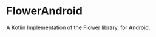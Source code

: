 # FlowerAndroid
 A Kotlin Implementation of the [Flower](https://github.com/OperatorFoundation/Flower.git) library, for Android.

